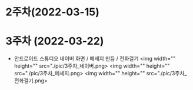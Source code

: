 # 2주차(2022-03-15)

# 3주차 (2022-03-22)
- 안드로이드 스튜디오 네이버 화면 / 메세지 만듬 / 전화걸기
 <img width="" height="" src="./pic/3주차_네이버.png></img>
 <img width="" height="" src="./pic/3주차_메세지.png></img>
 <img width="" height="" src="./pic/3주차_전화걸기.png></img>
